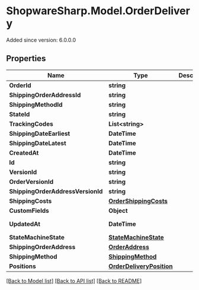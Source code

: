 # ShopwareSharp.Model.OrderDelivery
Added since version: 6.0.0.0

## Properties

Name | Type | Description | Notes
------------ | ------------- | ------------- | -------------
**OrderId** | **string** |  | 
**ShippingOrderAddressId** | **string** |  | 
**ShippingMethodId** | **string** |  | 
**StateId** | **string** |  | 
**TrackingCodes** | **List&lt;string&gt;** |  | 
**ShippingDateEarliest** | **DateTime** |  | 
**ShippingDateLatest** | **DateTime** |  | 
**CreatedAt** | **DateTime** |  | [readonly] 
**Id** | **string** |  | [optional] 
**VersionId** | **string** |  | [optional] 
**OrderVersionId** | **string** |  | [optional] 
**ShippingOrderAddressVersionId** | **string** |  | [optional] 
**ShippingCosts** | [**OrderShippingCosts**](OrderShippingCosts.md) |  | [optional] 
**CustomFields** | **Object** |  | [optional] 
**UpdatedAt** | **DateTime** |  | [optional] [readonly] 
**StateMachineState** | [**StateMachineState**](StateMachineState.md) |  | [optional] 
**ShippingOrderAddress** | [**OrderAddress**](OrderAddress.md) |  | [optional] 
**ShippingMethod** | [**ShippingMethod**](ShippingMethod.md) |  | [optional] 
**Positions** | [**OrderDeliveryPosition**](OrderDeliveryPosition.md) |  | [optional] 

[[Back to Model list]](../../README.md#documentation-for-models) [[Back to API list]](../../README.md#documentation-for-api-endpoints) [[Back to README]](../../README.md)


